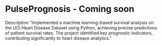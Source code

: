 # PulsePrognosis - Coming soon

Description
"Implemented a machine learning-based survival analysis on the UCI Heart Disease Dataset using Python, achieving precise predictions of patient survival rates. 
The project identified key prognostic indicators, contributing significantly to heart disease analytics."

